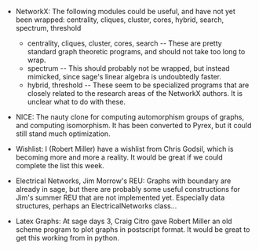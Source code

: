  * NetworkX: The following modules could be useful, and have not yet been wrapped: centrality, cliques, cluster, cores, hybrid, search, spectrum, threshold
   * centrality, cliques, cluster, cores, search -- These are pretty standard graph theoretic programs, and should not take too long to wrap.
   * spectrum -- This should probably not be wrapped, but instead mimicked, since sage's linear algebra is undoubtedly faster.
   * hybrid, threshold -- These seem to be specialized programs that are closely related to the research areas of the NetworkX authors. It is unclear what to do with these.

 * NICE: The nauty clone for computing automorphism groups of graphs, and computing isomorphism. It has been converted to Pyrex, but it could still stand much optimization.

 * Wishlist: I (Robert Miller) have a wishlist from Chris Godsil, which is becoming more and more a reality. It would be great if we could complete the list this week.

 * Electrical Networks, Jim Morrow's REU: Graphs with boundary are already in sage, but there are probably some useful constructions for Jim's summer REU that are not implemented yet. Especially data structures, perhaps an ElectricalNetworks class...

 * Latex Graphs: At sage days 3, Craig Citro gave Robert Miller an old scheme program to plot graphs in postscript format. It would be great to get this working from in python.
